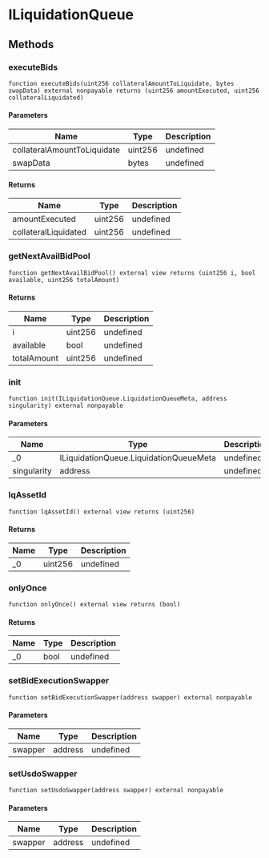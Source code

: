 # ILiquidationQueue









## Methods

### executeBids

```solidity
function executeBids(uint256 collateralAmountToLiquidate, bytes swapData) external nonpayable returns (uint256 amountExecuted, uint256 collateralLiquidated)
```





#### Parameters

| Name | Type | Description |
|---|---|---|
| collateralAmountToLiquidate | uint256 | undefined |
| swapData | bytes | undefined |

#### Returns

| Name | Type | Description |
|---|---|---|
| amountExecuted | uint256 | undefined |
| collateralLiquidated | uint256 | undefined |

### getNextAvailBidPool

```solidity
function getNextAvailBidPool() external view returns (uint256 i, bool available, uint256 totalAmount)
```






#### Returns

| Name | Type | Description |
|---|---|---|
| i | uint256 | undefined |
| available | bool | undefined |
| totalAmount | uint256 | undefined |

### init

```solidity
function init(ILiquidationQueue.LiquidationQueueMeta, address singularity) external nonpayable
```





#### Parameters

| Name | Type | Description |
|---|---|---|
| _0 | ILiquidationQueue.LiquidationQueueMeta | undefined |
| singularity | address | undefined |

### lqAssetId

```solidity
function lqAssetId() external view returns (uint256)
```






#### Returns

| Name | Type | Description |
|---|---|---|
| _0 | uint256 | undefined |

### onlyOnce

```solidity
function onlyOnce() external view returns (bool)
```






#### Returns

| Name | Type | Description |
|---|---|---|
| _0 | bool | undefined |

### setBidExecutionSwapper

```solidity
function setBidExecutionSwapper(address swapper) external nonpayable
```





#### Parameters

| Name | Type | Description |
|---|---|---|
| swapper | address | undefined |

### setUsdoSwapper

```solidity
function setUsdoSwapper(address swapper) external nonpayable
```





#### Parameters

| Name | Type | Description |
|---|---|---|
| swapper | address | undefined |




